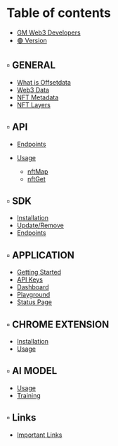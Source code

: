 # Table of contents

* [GM Web3 Developers](README.md)
* [🟢 Version](version.md)

## ▫ GENERAL

* [What is Offsetdata](general/what-is-offsetdata.md)
* [Web3 Data](general/web3-data.md)
* [NFT Metadata](general/nft-metadata.md)
* [NFT Layers](general/nft-layers.md)

## ▫ API

* [Endpoints](api/endpoints.md)
* [Usage](api/usage.md)
  * [nftMap](api/usage/nftmap.md)
  * [nftGet](api/usage/nftget.md)
  <!-- * [dataAdd](api/usage/dataadd.md)
  * [dataFind](api/usage/datafind.md) -->

  <!-- * [nftAdd](api/usage/nftadd.md)
  * [nftDel](api/usage/nftdel.md)
  * [nftUpd](api/usage/nftupd.md)
  * [nftMod](api/usage/nftmod.md)
  * [nftSearch](api/usage/nftsearch.md)
  * [nftMapAll](api/usage/nftmapall.md)
  * [dataAdd](api/usage/dataadd.md)
  * [dataVerify](api/usage/dataverify.md)
  * [dataFind](api/usage/datafind.md)
  * [dataAll](api/usage/dataall.md)
  * [priceGet](api/usage/priceget.md)
  * [txGet](api/usage/txget.md)
  * [userRevokeKey](api/usage/userrevokekey.md)
  * [userUsage](api/usage/userusage.md)
  * [version](api/usage/version.md) -->


## ▫ SDK

* [Installation](sdk/installation.md)
* [Update/Remove](sdk/update-remove.md)
* [Endpoints](sdk/endpoints.md)
<!-- * [Usage](sdk/usage.md) -->

## ▫ APPLICATION

* [Getting Started](application/getting-started.md)
* [API Keys](application/api-keys.md)
* [Dashboard](application/dashboard.md)
* [Playground](application/playground.md)
* [Status Page](application/status-page.md)

## ▫ CHROME EXTENSION

* [Installation](chrome-extension/installation.md)
* [Usage](chrome-extension/usage.md)

## ▫ AI MODEL

* [Usage](ai-model/usage.md)
* [Training](ai-model/training.md)

<!-- ## ▫ PRICING

* [Prices](pricing/prices.md)
* [Payment Methods](pricing/payment-methods.md)
* [Units Explained](pricing/units-explained.md)
* [Upgrade](pricing/upgrade.md) -->

## ▫ Links

* [Important Links](links/important-links.md)
